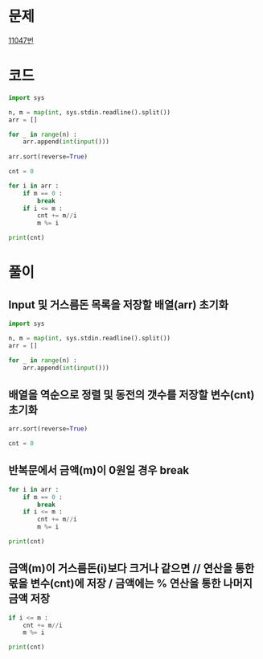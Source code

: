 # 문제
[11047번](https://www.acmicpc.net/problem/11047)

# 코드
```python
import sys

n, m = map(int, sys.stdin.readline().split())
arr = []

for _ in range(n) :
    arr.append(int(input()))
    
arr.sort(reverse=True)

cnt = 0

for i in arr :
    if m == 0 :
        break
    if i <= m :
        cnt += m//i
        m %= i

print(cnt)
```

# 풀이
## Input 및 거스름돈 목록을 저장할 배열(arr) 초기화
```python
import sys

n, m = map(int, sys.stdin.readline().split())
arr = []

for _ in range(n) :
    arr.append(int(input()))
```
## 배열을 역순으로 정렬 및 동전의 갯수를 저장할 변수(cnt) 초기화
```python  
arr.sort(reverse=True)

cnt = 0
```
## 반복문에서 금액(m)이 0원일 경우 break
```python
for i in arr :
    if m == 0 :
        break
    if i <= m :
        cnt += m//i
        m %= i

print(cnt)
```
## 금액(m)이 거스름돈(i)보다 크거나 같으면 // 연산을 통한 몫을 변수(cnt)에 저장 / 금액에는 % 연산을 통한 나머지 금액 저장
```python
if i <= m :
    cnt += m//i
    m %= i

print(cnt)
```
